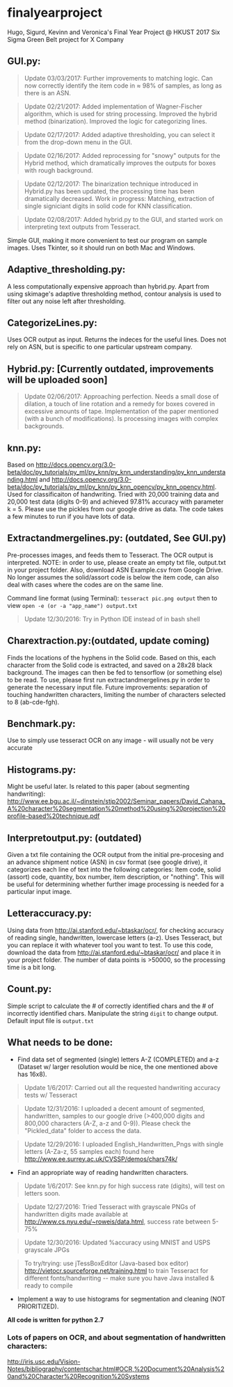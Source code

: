 # finalyearproject
Hugo, Sigurd, Kevinn and Veronica's Final Year Project @ HKUST 2017
Six Sigma Green Belt project for X Company


## GUI.py:
> Update 03/03/2017: Further improvements to matching logic. Can now correctly identify the item code in ≈ 98% of samples, as long as there is an ASN. 

> Update 02/21/2017: Added implementation of Wagner-Fischer algorithm, which is used for string processing. Improved the hybrid method (binarization). Improved the logic for categorizing lines.

> Update 02/17/2017: Added adaptive thresholding, you can select it from the drop-down menu in the GUI.

> Update 02/16/2017: Added reprocessing for "snowy" outputs for the Hybrid method, which dramatically improves the outputs for boxes with rough background. 

> Update 02/12/2017: The binarization technique introduced in Hybrid.py has been updated, the processing time has been dramatically decreased. Work in progress: Matching, extraction of single signiciant digits in solid code for KNN classification.

> Update 02/08/2017: Added hybrid.py to the GUI, and started work on interpreting text outputs from Tesseract.

Simple GUI, making it more convenient to test our program on sample images.
Uses Tkinter, so it should run on both Mac and Windows.


## Adaptive_thresholding.py: 
A less computationally expensive approach than hybrid.py. Apart from using skimage's adaptive thresholding method, contour analysis is used to filter out any noise left after thresholding.


## CategorizeLines.py: 
Uses OCR output as input. Returns the indeces for the useful lines. Does not rely on ASN, but is specific to one particular upstream company.


## Hybrid.py: [Currently outdated, improvements will be uploaded soon]
> Update 02/06/2017: Approaching perfection. Needs a small dose of dilation, a touch of line rotation and a remedy for boxes covered in excessive amounts of tape. 
Implementation of the paper mentioned (with a bunch of modifications). Is processing images with complex backgrounds. 



## knn.py: 
Based on http://docs.opencv.org/3.0-beta/doc/py_tutorials/py_ml/py_knn/py_knn_understanding/py_knn_understanding.html and http://docs.opencv.org/3.0-beta/doc/py_tutorials/py_ml/py_knn/py_knn_opencv/py_knn_opencv.html.
Used for classificaiton of handwriting.
Tried with 20,000 training data and 20,000 test data (digits 0-9) and achieved 97.81% accuracy with parameter k = 5. 
Please use the pickles from our google drive as data.
The code takes a few minutes to run if you have lots of data. 

## Extractandmergelines.py: (outdated, See GUI.py)
Pre-processes images, and feeds them to Tesseract. The OCR output is interpreted. NOTE: in order to use, please create an empty txt file, output.txt in your project folder. Also, download ASN Example.csv from Google Drive. No longer assumes the solid/assort code is below the item code, can also deal with cases where the codes are on the same line.

Command line format (using Terminal): ```tesseract pic.png output``` then to view ```open -e (or -a "app_name") output.txt```

> Update 12/30/2016: Try in Python IDE instead of in bash shell

## Charextraction.py:(outdated, update coming)
Finds the locations of the hyphens in the Solid code. Based on this, each character from the Solid code is extracted, and saved on a 28x28 black background. The images can then be fed to tensorflow (or something else) to be read. To use, please first run extractandmergelines.py in order to generate the necessary input file. Future improvements: separation of touching handwritten characters, limiting the number of characters selected to 8 (ab-cde-fgh).


## Benchmark.py:
Use to simply use tesseract OCR on any image - will usually not be very accurate

## Histograms.py:
Might be useful later. Is related to this paper (about segmenting handwriting): http://www.ee.bgu.ac.il/~dinstein/stip2002/Seminar_papers/David_Cahana_A%20character%20segmentation%20method%20using%20projection%20profile-based%20technique.pdf 

## Interpretoutput.py: (outdated)
Given a txt file containing the OCR output from the initial pre-procesing and an advance shipment notice (ASN) in csv format (see google drive), it categorizes each line of text into the following categories:
Item code, solid (assort) code, quantity, box number, item description, or "nothing". 
This will be useful for determining whether further image processing is needed for a particular input image. 

## Letteraccuracy.py: 
Using data from http://ai.stanford.edu/~btaskar/ocr/, for checking accuracy of reading single, handwritten, lowercase letters (a-z). Uses Tesseract, but you can replace it with whatever tool you want to test. To use this code, download the data from http://ai.stanford.edu/~btaskar/ocr/ and place it in your project folder. The number of data points is >50000, so the processing time is a bit long.

## Count.py:
Simple script to calculate the # of correctly identified chars and the # of incorrectly identified chars. Manipulate the string ```digit``` to change output. Default input file is ```output.txt```

## What needs to be done: 
 - Find data set of segmented (single) letters A-Z (COMPLETED) and a-z (Dataset w/ larger resolution would be nice, the one mentioned above has 16x8).

 > Update 1/6/2017: Carried out all the requested handwriting accuracy tests w/ Tesseract

 > Update 12/31/2016: I uploaded a decent amount of segmented, handwritten, samples to our google drive (>400,000 digits and 800,000 characters (A-Z, a-z and 0-9)). Please check the "Pickled_data" folder to access the data.
 
 > Update 12/29/2016: I uploaded English_Handwritten_Pngs with single letters (A-Za-z, 55 samples each) found here <http://www.ee.surrey.ac.uk/CVSSP/demos/chars74k/>
 

 - Find an appropriate way of reading handwritten characters.
 
 > Update 1/6/2017: See knn.py for high success rate (digits), will test on letters soon.
 
 > Update 12/27/2016: Tried Tesseract with grayscale PNGs of handwritten digits made available at <http://www.cs.nyu.edu/~roweis/data.html>, success rate between 5-75%

 > Update 12/30/2016: Updated %accuracy using MNIST and USPS grayscale JPGs
 
 > To try/trying: use jTessBoxEditor (Java-based box editor) <http://vietocr.sourceforge.net/training.html> to train Tesseract for different fonts/handwriting -- make sure you have Java installed & ready to compile

 - Implement a way to use histograms for segmentation and cleaning (NOT PRIORITIZED). 
 

**All code is written for python 2.7**

### Lots of papers on OCR, and about segmentation of handwritten characters:  
http://iris.usc.edu/Vision-Notes/bibliography/contentschar.html#OCR,%20Document%20Analysis%20and%20Character%20Recognition%20Systems

